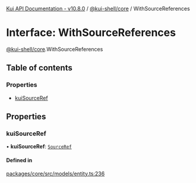 [Kui API Documentation - v10.8.0](../README.md) / [@kui-shell/core](../modules/kui_shell_core.md) / WithSourceReferences

# Interface: WithSourceReferences

[@kui-shell/core](../modules/kui_shell_core.md).WithSourceReferences

## Table of contents

### Properties

- [kuiSourceRef](kui_shell_core.WithSourceReferences.md#kuisourceref)

## Properties

### kuiSourceRef

• **kuiSourceRef**: [`SourceRef`](kui_shell_core.SourceRef.md)

#### Defined in

[packages/core/src/models/entity.ts:236](https://github.com/kubernetes-sigs/kui/blob/kui/packages/core/src/models/entity.ts#L236)
